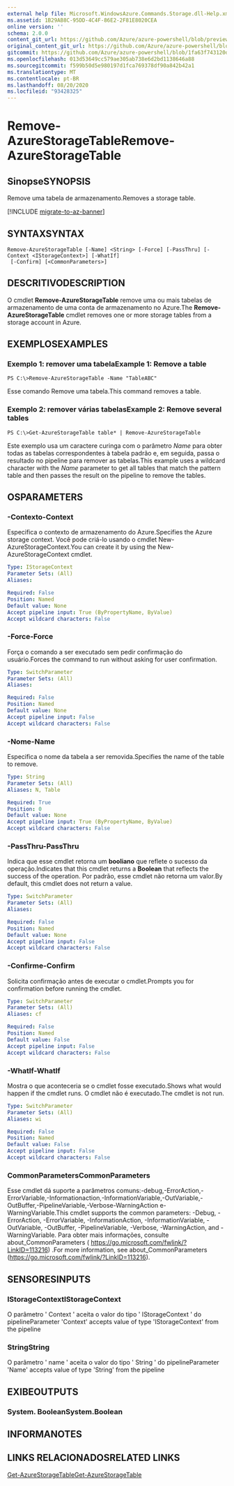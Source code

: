 ```yaml
---
external help file: Microsoft.WindowsAzure.Commands.Storage.dll-Help.xml
ms.assetid: 1B29AB8C-95DD-4C4F-86E2-2F81E8020CEA
online version: ''
schema: 2.0.0
content_git_url: https://github.com/Azure/azure-powershell/blob/preview/src/Storage/Commands.Storage/help/Remove-AzureStorageTable.md
original_content_git_url: https://github.com/Azure/azure-powershell/blob/preview/src/Storage/Commands.Storage/help/Remove-AzureStorageTable.md
gitcommit: https://github.com/Azure/azure-powershell/blob/1fa63f743120d7a7cd6cbb28ee43cd0f4c654af9
ms.openlocfilehash: 013d53649cc579ae305ab738e6d2bd1138646a88
ms.sourcegitcommit: f599b50d5e980197d1fca769378df90a842b42a1
ms.translationtype: MT
ms.contentlocale: pt-BR
ms.lasthandoff: 08/20/2020
ms.locfileid: "93428325"
---
```

# <span data-ttu-id="113b5-101">Remove-AzureStorageTable</span><span class="sxs-lookup"><span data-stu-id="113b5-101">Remove-AzureStorageTable</span></span>

## <span data-ttu-id="113b5-102">Sinopse</span><span class="sxs-lookup"><span data-stu-id="113b5-102">SYNOPSIS</span></span>
<span data-ttu-id="113b5-103">Remove uma tabela de armazenamento.</span><span class="sxs-lookup"><span data-stu-id="113b5-103">Removes a storage table.</span></span>

[!INCLUDE [migrate-to-az-banner](../../includes/migrate-to-az-banner.md)]

## <span data-ttu-id="113b5-104">SYNTAX</span><span class="sxs-lookup"><span data-stu-id="113b5-104">SYNTAX</span></span>

```
Remove-AzureStorageTable [-Name] <String> [-Force] [-PassThru] [-Context <IStorageContext>] [-WhatIf]
 [-Confirm] [<CommonParameters>]
```

## <span data-ttu-id="113b5-105">DESCRITIVO</span><span class="sxs-lookup"><span data-stu-id="113b5-105">DESCRIPTION</span></span>
<span data-ttu-id="113b5-106">O cmdlet **Remove-AzureStorageTable** remove uma ou mais tabelas de armazenamento de uma conta de armazenamento no Azure.</span><span class="sxs-lookup"><span data-stu-id="113b5-106">The **Remove-AzureStorageTable** cmdlet removes one or more storage tables from a storage account in Azure.</span></span>

## <span data-ttu-id="113b5-107">EXEMPLOS</span><span class="sxs-lookup"><span data-stu-id="113b5-107">EXAMPLES</span></span>

### <span data-ttu-id="113b5-108">Exemplo 1: remover uma tabela</span><span class="sxs-lookup"><span data-stu-id="113b5-108">Example 1: Remove a table</span></span>
```
PS C:\>Remove-AzureStorageTable -Name "TableABC"
```

<span data-ttu-id="113b5-109">Esse comando Remove uma tabela.</span><span class="sxs-lookup"><span data-stu-id="113b5-109">This command removes a table.</span></span>

### <span data-ttu-id="113b5-110">Exemplo 2: remover várias tabelas</span><span class="sxs-lookup"><span data-stu-id="113b5-110">Example 2: Remove several tables</span></span>
```
PS C:\>Get-AzureStorageTable table* | Remove-AzureStorageTable
```

<span data-ttu-id="113b5-111">Este exemplo usa um caractere curinga com o parâmetro *Name* para obter todas as tabelas correspondentes à tabela padrão e, em seguida, passa o resultado no pipeline para remover as tabelas.</span><span class="sxs-lookup"><span data-stu-id="113b5-111">This example uses a wildcard character with the *Name* parameter to get all tables that match the pattern table and then passes the result on the pipeline to remove the tables.</span></span>

## <span data-ttu-id="113b5-112">OS</span><span class="sxs-lookup"><span data-stu-id="113b5-112">PARAMETERS</span></span>

### <span data-ttu-id="113b5-113">-Contexto</span><span class="sxs-lookup"><span data-stu-id="113b5-113">-Context</span></span>
<span data-ttu-id="113b5-114">Especifica o contexto de armazenamento do Azure.</span><span class="sxs-lookup"><span data-stu-id="113b5-114">Specifies the Azure storage context.</span></span>
<span data-ttu-id="113b5-115">Você pode criá-lo usando o cmdlet New-AzureStorageContext.</span><span class="sxs-lookup"><span data-stu-id="113b5-115">You can create it by using the New-AzureStorageContext cmdlet.</span></span>

```yaml
Type: IStorageContext
Parameter Sets: (All)
Aliases: 

Required: False
Position: Named
Default value: None
Accept pipeline input: True (ByPropertyName, ByValue)
Accept wildcard characters: False
```

### <span data-ttu-id="113b5-116">-Force</span><span class="sxs-lookup"><span data-stu-id="113b5-116">-Force</span></span>
<span data-ttu-id="113b5-117">Força o comando a ser executado sem pedir confirmação do usuário.</span><span class="sxs-lookup"><span data-stu-id="113b5-117">Forces the command to run without asking for user confirmation.</span></span>

```yaml
Type: SwitchParameter
Parameter Sets: (All)
Aliases: 

Required: False
Position: Named
Default value: None
Accept pipeline input: False
Accept wildcard characters: False
```

### <span data-ttu-id="113b5-118">-Nome</span><span class="sxs-lookup"><span data-stu-id="113b5-118">-Name</span></span>
<span data-ttu-id="113b5-119">Especifica o nome da tabela a ser removida.</span><span class="sxs-lookup"><span data-stu-id="113b5-119">Specifies the name of the table to remove.</span></span>

```yaml
Type: String
Parameter Sets: (All)
Aliases: N, Table

Required: True
Position: 0
Default value: None
Accept pipeline input: True (ByPropertyName, ByValue)
Accept wildcard characters: False
```

### <span data-ttu-id="113b5-120">-PassThru</span><span class="sxs-lookup"><span data-stu-id="113b5-120">-PassThru</span></span>
<span data-ttu-id="113b5-121">Indica que esse cmdlet retorna um **booliano** que reflete o sucesso da operação.</span><span class="sxs-lookup"><span data-stu-id="113b5-121">Indicates that this cmdlet returns a **Boolean** that reflects the success of the operation.</span></span>
<span data-ttu-id="113b5-122">Por padrão, esse cmdlet não retorna um valor.</span><span class="sxs-lookup"><span data-stu-id="113b5-122">By default, this cmdlet does not return a value.</span></span>

```yaml
Type: SwitchParameter
Parameter Sets: (All)
Aliases: 

Required: False
Position: Named
Default value: None
Accept pipeline input: False
Accept wildcard characters: False
```

### <span data-ttu-id="113b5-123">-Confirme</span><span class="sxs-lookup"><span data-stu-id="113b5-123">-Confirm</span></span>
<span data-ttu-id="113b5-124">Solicita confirmação antes de executar o cmdlet.</span><span class="sxs-lookup"><span data-stu-id="113b5-124">Prompts you for confirmation before running the cmdlet.</span></span>

```yaml
Type: SwitchParameter
Parameter Sets: (All)
Aliases: cf

Required: False
Position: Named
Default value: False
Accept pipeline input: False
Accept wildcard characters: False
```

### <span data-ttu-id="113b5-125">-WhatIf</span><span class="sxs-lookup"><span data-stu-id="113b5-125">-WhatIf</span></span>
<span data-ttu-id="113b5-126">Mostra o que aconteceria se o cmdlet fosse executado.</span><span class="sxs-lookup"><span data-stu-id="113b5-126">Shows what would happen if the cmdlet runs.</span></span>
<span data-ttu-id="113b5-127">O cmdlet não é executado.</span><span class="sxs-lookup"><span data-stu-id="113b5-127">The cmdlet is not run.</span></span>

```yaml
Type: SwitchParameter
Parameter Sets: (All)
Aliases: wi

Required: False
Position: Named
Default value: False
Accept pipeline input: False
Accept wildcard characters: False
```

### <span data-ttu-id="113b5-128">CommonParameters</span><span class="sxs-lookup"><span data-stu-id="113b5-128">CommonParameters</span></span>
<span data-ttu-id="113b5-129">Esse cmdlet dá suporte a parâmetros comuns:-debug,-ErrorAction,-ErrorVariable,-Informationaction,-InformationVariable,-OutVariable,-OutBuffer,-PipelineVariable,-Verbose-WarningAction e-WarningVariable.</span><span class="sxs-lookup"><span data-stu-id="113b5-129">This cmdlet supports the common parameters: -Debug, -ErrorAction, -ErrorVariable, -InformationAction, -InformationVariable, -OutVariable, -OutBuffer, -PipelineVariable, -Verbose, -WarningAction, and -WarningVariable.</span></span> <span data-ttu-id="113b5-130">Para obter mais informações, consulte about_CommonParameters ( https://go.microsoft.com/fwlink/?LinkID=113216) .</span><span class="sxs-lookup"><span data-stu-id="113b5-130">For more information, see about_CommonParameters (https://go.microsoft.com/fwlink/?LinkID=113216).</span></span>

## <span data-ttu-id="113b5-131">SENSORES</span><span class="sxs-lookup"><span data-stu-id="113b5-131">INPUTS</span></span>

### <span data-ttu-id="113b5-132">IStorageContext</span><span class="sxs-lookup"><span data-stu-id="113b5-132">IStorageContext</span></span>

<span data-ttu-id="113b5-133">O parâmetro ' Context ' aceita o valor do tipo ' IStorageContext ' do pipeline</span><span class="sxs-lookup"><span data-stu-id="113b5-133">Parameter 'Context' accepts value of type 'IStorageContext' from the pipeline</span></span>

### <span data-ttu-id="113b5-134">String</span><span class="sxs-lookup"><span data-stu-id="113b5-134">String</span></span>

<span data-ttu-id="113b5-135">O parâmetro ' name ' aceita o valor do tipo ' String ' do pipeline</span><span class="sxs-lookup"><span data-stu-id="113b5-135">Parameter 'Name' accepts value of type 'String' from the pipeline</span></span>

## <span data-ttu-id="113b5-136">EXIBE</span><span class="sxs-lookup"><span data-stu-id="113b5-136">OUTPUTS</span></span>

### <span data-ttu-id="113b5-137">System. Boolean</span><span class="sxs-lookup"><span data-stu-id="113b5-137">System.Boolean</span></span>

## <span data-ttu-id="113b5-138">INFORMA</span><span class="sxs-lookup"><span data-stu-id="113b5-138">NOTES</span></span>

## <span data-ttu-id="113b5-139">LINKS RELACIONADOS</span><span class="sxs-lookup"><span data-stu-id="113b5-139">RELATED LINKS</span></span>

[<span data-ttu-id="113b5-140">Get-AzureStorageTable</span><span class="sxs-lookup"><span data-stu-id="113b5-140">Get-AzureStorageTable</span></span>](./Get-AzureStorageTable.md)
